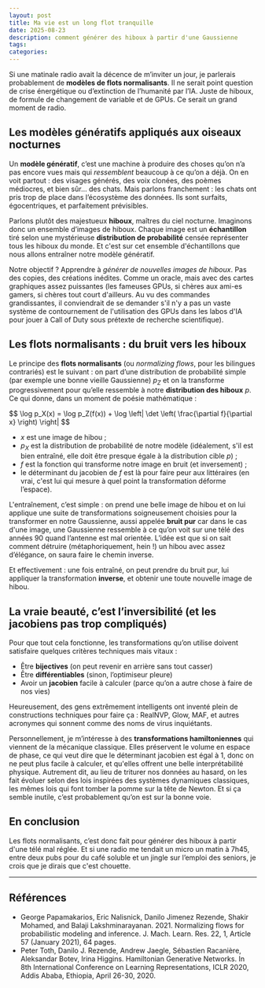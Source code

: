 ```yaml
---
layout: post
title: Ma vie est un long flot tranquille
date: 2025-08-23
description: comment générer des hiboux à partir d'une Gaussienne
tags:
categories:
---
```


Si une matinale radio avait la décence de m’inviter un jour, je parlerais probablement de **modèles de flots normalisants**. Il ne serait point question de crise énergétique ou d’extinction de l’humanité par l’IA. Juste de hiboux, de formule de changement de variable et de GPUs. Ce serait un grand moment de radio.

## Les modèles génératifs appliqués aux oiseaux nocturnes

Un **modèle génératif**, c’est une machine à produire des choses qu’on n’a pas encore vues mais qui *ressemblent* beaucoup à ce qu’on a déjà. On en voit partout : des visages générés, des voix clonées, des poèmes médiocres, et bien sûr… des chats. Mais parlons franchement : les chats ont pris trop de place dans l’écosystème des données. Ils sont surfaits, égocentriques, et parfaitement prévisibles.

Parlons plutôt des majestueux **hiboux**, maîtres du ciel nocturne. Imaginons donc un ensemble d’images de hiboux. Chaque image est un **échantillon** tiré selon une mystérieuse **distribution de probabilité** censée représenter tous les hiboux du monde. Et c'est sur cet ensemble d'échantillons que nous allons entraîner notre modèle génératif.

Notre objectif ? Apprendre à *générer de nouvelles images de hiboux*. Pas des copies, des créations inédites. Comme un oracle, mais avec des cartes graphiques assez puissantes (les fameuses GPUs, si chères aux ami-es gamers, si chères tout court d'ailleurs. Au vu des commandes grandissantes, il conviendrait de se demander s'il n'y a pas un vaste système de contournement de l'utilisation des GPUs dans les labos d'IA pour jouer à Call of Duty sous prétexte de recherche scientifique).

## Les flots normalisants : du bruit vers les hiboux

Le principe des **flots normalisants** (ou *normalizing flows*, pour les bilingues contrariés) est le suivant : on part d’une distribution de probabilité simple (par exemple une bonne vieille Gaussienne) $p_Z$ et on la transforme progressivement pour qu’elle ressemble à notre **distribution des hiboux** $p$. Ce qui donne, dans un moment de poésie mathématique :

<p>
$$
\log p_X(x) = \log p_Z(f(x)) + \log \left| \det \left( \frac{\partial f}{\partial x} \right) \right|
$$
</p>

- $x$ est une image de hibou ;
- $p_X$ est la distribution de probabilité de notre modèle (idéalement, s'il est bien entraîné, elle doit être presque égale à la distribution cible $p$) ;
- $f$ est la fonction qui transforme notre image en bruit (et inversement) ;
- le déterminant du jacobien de $f$ est là pour faire peur aux littéraires (en vrai, c'est lui qui mesure à quel point la transformation déforme l’espace).

L'entraînement, c’est simple : on prend une belle image de hibou et on lui applique une suite de transformations soigneusement choisies pour la transformer en notre Gaussienne, aussi appelée **bruit pur** car dans le cas d'une image, une Gaussienne ressemble à ce qu’on voit sur une télé des années 90 quand l’antenne est mal orientée. L’idée est que si on sait comment détruire (métaphoriquement, hein !) un hibou avec assez d’élégance, on saura faire le chemin inverse.

Et effectivement : une fois entraîné, on peut prendre du bruit pur, lui appliquer la transformation **inverse**, et obtenir une toute nouvelle image de hibou.

## La vraie beauté, c’est l’inversibilité (et les jacobiens pas trop compliqués)

Pour que tout cela fonctionne, les transformations qu’on utilise doivent satisfaire quelques critères techniques mais vitaux :

- Être **bijectives** (on peut revenir en arrière sans tout casser)  
- Être **différentiables** (sinon, l’optimiseur pleure)  
- Avoir un **jacobien** facile à calculer (parce qu’on a autre chose à faire de nos vies)

Heureusement, des gens extrêmement intelligents ont inventé plein de constructions techniques pour faire ça : RealNVP, Glow, MAF, et autres acronymes qui sonnent comme des noms de virus inquiétants.

Personnellement, je m’intéresse à des **transformations hamiltoniennes** qui viennent de la mécanique classique. Elles préservent le volume en espace de phase, ce qui veut dire que le déterminant jacobien est égal à 1, donc on ne peut plus facile à calculer, et qu'elles offrent une belle interprétabilité physique. Autrement dit, au lieu de triturer nos données au hasard, on les fait évoluer selon des lois inspirées des systèmes dynamiques classiques, les mêmes lois qui font tomber la pomme sur la tête de Newton. Et si ça semble inutile, c’est probablement qu’on est sur la bonne voie.


## En conclusion

Les flots normalisants, c’est donc fait pour générer des hiboux à partir d'une télé mal réglée. Et si une radio me tendait un micro un matin à 7h45, entre deux pubs pour du café soluble et un jingle sur l’emploi des seniors, je crois que je dirais que c'est chouette.

---

## Références

- George Papamakarios, Eric Nalisnick, Danilo Jimenez Rezende, Shakir Mohamed, and Balaji Lakshminarayanan. 2021. Normalizing flows for probabilistic modeling and inference. J. Mach. Learn. Res. 22, 1, Article 57 (January 2021), 64 pages.
- Peter Toth, Danilo J. Rezende, Andrew Jaegle, Sébastien Racanière, Aleksandar Botev, Irina Higgins. Hamiltonian Generative Networks. In 8th International Conference on Learning Representations, ICLR 2020, Addis Ababa, Ethiopia, April 26-30, 2020.
